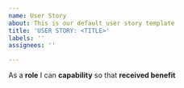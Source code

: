 ```yaml
---
name: User Story
about: This is our default user story template
title: 'USER STORY: <TITLE>'
labels: ''
assignees: ''

---
```


As a  **role** I can **capability** so that  **received benefit**
